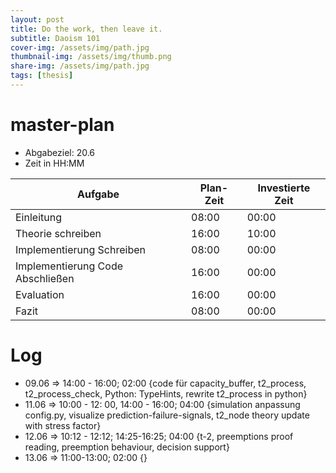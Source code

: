 ```yaml
---
layout: post
title: Do the work, then leave it.
subtitle: Daoism 101
cover-img: /assets/img/path.jpg
thumbnail-img: /assets/img/thumb.png
share-img: /assets/img/path.jpg
tags: [thesis]
---
```


# master-plan

* Abgabeziel: 20.6
* Zeit in HH:MM

| Aufgabe | Plan-Zeit | Investierte Zeit |
| -------------- | --------- | ---------- |
| Einleitung| 08:00 | 00:00 |
| Theorie schreiben| 16:00 | 10:00 |
| Implementierung Schreiben| 08:00 | 00:00 |
| Implementierung Code Abschließen| 16:00 | 00:00 |
| Evaluation| 16:00 | 00:00 |
| Fazit| 08:00 | 00:00 |

# Log

* 09.06 => 14:00 - 16:00; 02:00 {code für capacity_buffer, t2_process, t2_process_check, Python: TypeHints, rewrite t2_process in python}
* 11.06 => 10:00 - 12: 00, 14:00 - 16:00; 04:00 {simulation anpassung config.py, visualize prediction-failure-signals, t2_node theory update with stress factor}
* 12.06 => 10:12 - 12:12; 14:25-16:25; 04:00 {t-2, preemptions proof reading, preemption behaviour, decision support}
* 13.06 => 11:00-13:00; 02:00 {}
